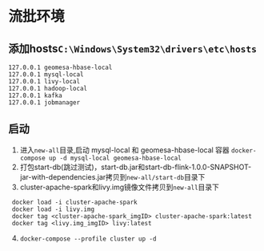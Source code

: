 # 流批环境
## 添加hosts`C:\Windows\System32\drivers\etc\hosts`
```
127.0.0.1 geomesa-hbase-local
127.0.0.1 mysql-local
127.0.0.1 livy-local
127.0.0.1 hadoop-local
127.0.0.1 kafka
127.0.0.1 jobmanager
```
## 启动
1. 进入`new-all`目录,启动 mysql-local 和 geomesa-hbase-local 容器
`
docker-compose up -d mysql-local geomesa-hbase-local
`
2. 打包start-db(跳过测试)，start-db.jar和start-db-flink-1.0.0-SNAPSHOT-jar-with-dependencies.jar拷贝到`new-all/start-db`目录下
3. cluster-apache-spark和livy.img镜像文件拷贝到`new-all`目录下
```
 docker load -i cluster-apache-spark
 docker load -i livy.img
 docker tag <cluster-apache-spark_imgID> cluster-apache-spark:latest
 docker tag <livy.img_imgID> livy:latest
   ```

4. `docker-compose --profile cluster up -d`



